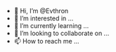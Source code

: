 - 👋 Hi, I’m @Evthron
- 👀 I’m interested in ...
- 🌱 I’m currently learning ...
- 💞️ I’m looking to collaborate on ...
- 📫 How to reach me ...

<!---
Evthron/Evthron is a ✨ special ✨ repository because its `README.md` (this file) appears on your GitHub profile.
You can click the Preview link to take a look at your changes.
--->
